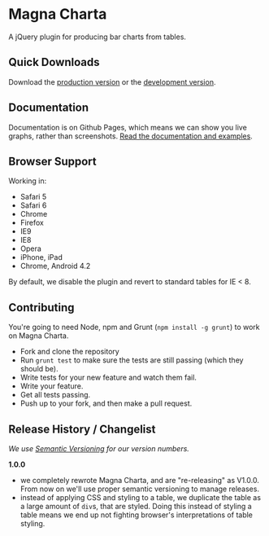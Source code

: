 # Magna Charta

A jQuery plugin for producing bar charts from tables.

## Quick Downloads
Download the [production version][min] or the [development version][max].

[min]: https://raw.github.com/alphagov/magna-charta/master/dist/magna-charta.min.js
[max]: https://raw.github.com/alphagov/magna-charta/master/dist/magna-charta.js

## Documentation

Documentation is on Github Pages, which means we can show you live graphs, rather than screenshots. [Read the documentation and examples](http://alphagov.github.com/magna-charta/).

## Browser Support

Working in:

- Safari 5
- Safari 6
- Chrome
- Firefox
- IE9
- IE8
- Opera
- iPhone, iPad
- Chrome, Android 4.2

By default, we disable the plugin and revert to standard tables for IE < 8.

## Contributing

You're going to need Node, npm and Grunt (`npm install -g grunt`) to work on Magna Charta.

- Fork and clone the repository
- Run `grunt test` to make sure the tests are still passing (which they should be).
- Write tests for your new feature and watch them fail.
- Write your feature.
- Get all tests passing.
- Push up to your fork, and then make a pull request.

## Release History / Changelist

_We use [Semantic Versioning](http://semver.org/) for our version numbers._

__1.0.0__
- we completely rewrote Magna Charta, and are "re-releasing" as V1.0.0. From now on we'll use proper semantic versioning to manage releases.
- instead of applying CSS and styling to a table, we duplicate the table as a large amount of `div`s, that are styled. Doing this instead of styling a table means we end up not fighting browser's interpretations of table styling.




